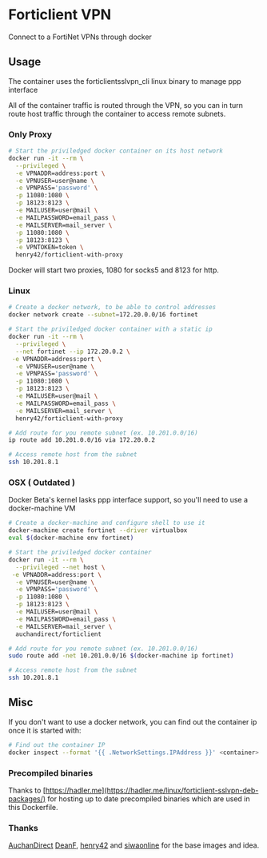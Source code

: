 # Forticlient VPN

Connect to a FortiNet VPNs through docker

## Usage

The container uses the forticlientsslvpn_cli linux binary to manage ppp interface

All of the container traffic is routed through the VPN, so you can in turn route host traffic through the container to access remote subnets.

### Only Proxy

```bash
# Start the priviledged docker container on its host network
docker run -it --rm \
  --privileged \
  -e VPNADDR=address:port \
  -e VPNUSER=user@name \
  -e VPNPASS='password' \
  -p 11080:1080 \
  -p 18123:8123 \
  -e MAILUSER=user@mail \
  -e MAILPASSWORD=email_pass \
  -e MAILSERVER=mail_server \
  -p 11080:1080 \
  -p 18123:8123 \
  -e VPNTOKEN=token \
  henry42/forticlient-with-proxy
```

Docker will start two proxies, 1080 for socks5 and 8123 for http.

### Linux

```bash
# Create a docker network, to be able to control addresses
docker network create --subnet=172.20.0.0/16 fortinet

# Start the priviledged docker container with a static ip
docker run -it --rm \
  --privileged \
  --net fortinet --ip 172.20.0.2 \
 -e VPNADDR=address:port \
  -e VPNUSER=user@name \
  -e VPNPASS='password' \
  -p 11080:1080 \
  -p 18123:8123 \
  -e MAILUSER=user@mail \
  -e MAILPASSWORD=email_pass \
  -e MAILSERVER=mail_server \
  henry42/forticlient-with-proxy

# Add route for you remote subnet (ex. 10.201.0.0/16)
ip route add 10.201.0.0/16 via 172.20.0.2

# Access remote host from the subnet
ssh 10.201.8.1
```

### OSX ( Outdated )

Docker Beta's kernel lasks ppp interface support, so you'll need to use a docker-machine VM

```bash
# Create a docker-machine and configure shell to use it
docker-machine create fortinet --driver virtualbox
eval $(docker-machine env fortinet)

# Start the priviledged docker container
docker run -it --rm \
  --privileged --net host \
 -e VPNADDR=address:port \
  -e VPNUSER=user@name \
  -e VPNPASS='password' \
  -p 11080:1080 \
  -p 18123:8123 \
  -e MAILUSER=user@mail \
  -e MAILPASSWORD=email_pass \
  -e MAILSERVER=mail_server \
  auchandirect/forticlient

# Add route for you remote subnet (ex. 10.201.0.0/16)
sudo route add -net 10.201.0.0/16 $(docker-machine ip fortinet)

# Access remote host from the subnet
ssh 10.201.8.1
```

## Misc

If you don't want to use a docker network, you can find out the container ip once it is started with:
```bash
# Find out the container IP
docker inspect --format '{{ .NetworkSettings.IPAddress }}' <container>

```

### Precompiled binaries

Thanks to [https://hadler.me](https://hadler.me/linux/forticlient-sslvpn-deb-packages/) for hosting up to date precompiled binaries which are used in this Dockerfile.


### Thanks
[AuchanDirect](https://github.com/AuchanDirect/docker-forticlient)  [DeanF](https://github.com/DeanF/docker-forticlient), [henry42](https://github.com/henry42/docker-forticlient-with-proxy/) and [siwaonline](https://github.com/siwaonline/docker-forticlient) for the base images and idea.
